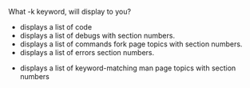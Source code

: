 What -k keyword, will display to you?
* displays a list of code
* displays a list of debugs with section numbers.
* displays a list of commands fork
page topics with section numbers.
* displays a list of errors section numbers.
+ displays a list of keyword-matching man
page topics with section numbers
